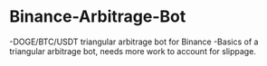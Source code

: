 # Binance-Arbitrage-Bot
-DOGE/BTC/USDT triangular arbitrage bot for Binance
-Basics of a triangular arbitrage bot, needs more work to account for slippage.
